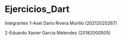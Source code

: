 # Ejercicios_Dart

Integrantes
1-Axel Dario Rivera Murillo (20212020267)

2-Eduardo Xavier Garcia Melendez (20182000505)